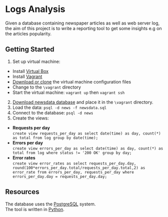 # Logs Analysis
Given a database containing newspaper articles as well as web server log, the aim of this project is to write a reporting tool to get some insights e.g on the articles popularity.  
## Getting Started
1. Set up virtual machine:
  - Install [Virtual Box](https://www.virtualbox.org/)
  - Install [Vagrant](https://www.vagrantup.com/)
  - [Download or clone](https://github.com/udacity/fullstack-nanodegree-vm) the virtual machine configuration files
  - Change to the `\vagrant` directory
  - Start the virtual machine: `vagrant up` then `vagrant ssh`
2. [Download newsdata database](https://d17h27t6h515a5.cloudfront.net/topher/2016/August/57b5f748_newsdata/newsdata.zip) and place it in the `\vagrant` directory.
4. Load the data: `psql -d news -f newsdata.sql`
5. Connect to the database: `psql -d news`
6. Create the views:
  - **Requests per day**  
  `create view requests_per_day as select date(time) as day, count(*) as total from log group by date(time);`
  - **Errors per day**  
  `create view errors_per_day as select date(time) as day, count(*) as total from log
  where status != '200 OK'
  group by day;`
  - **Error rates**  
  `create view error_rates as select requests_per_day.day, round(100*errors_per_day.total/requests_per_day.total,2)
  as error_rate from errors_per_day, requests_per_day where errors_per_day.day = requests_per_day.day;`
## Resources
The database uses the [PostgreSQL](https://www.postgresql.org/) system.  
The tool is written in [Python](https://www.python.org/).
